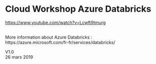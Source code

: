 # Cloud Workshop Azure Databricks

https://www.youtube.com/watch?v=Lcwft9tmurg

<br>
More information about Azure Databricks : <br>
https://azure.microsoft.com/fr-fr/services/databricks/


V1.0
<br>
26 mars 2019
